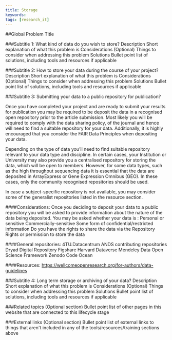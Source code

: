 ```yaml
---
title: Storage
keywords:
tags: [research_it] 
---
```


##Global Problem Title

###Subtitle 1: What kind of data do you wish to store?
Description
Short explanation of what this problem is
Considerations
(Optional) Things to consider when addressing this problem 
Solutions
Bullet point list of solutions, including tools and resources if applicable

###Subtitle 2: How to store your data during the course of your project?
Description
Short explanation of what this problem is
Considerations
(Optional) Things to consider when addressing this problem 
Solutions
Bullet point list of solutions, including tools and resources if applicable

###Subtitle 3: Submitting your data to a public repository for publication?

Once you have completed your project and are ready to submit your results for publication you may be required to be deposit the data in a recognised open repository prior to the article submission. Most likely you will be required to comply with the data sharing policy, of the journal and hence will need to find a suitable repository for your data. Additionally, it is highly encouraged that you consider the FAIR Data Principles when depositing your data.

Depending on the type of data you’ll need to find suitable repository relevant to your data type and discipline. In certain cases, your Institution or University may also provide you a centralised repository for storing the data, which will be open to members. However, for some data types, such as the high throughput sequencing data it is essential that the data are deposited in ArrayExpress or Gene Expression Omnibus (GEO). In these cases, only the community recognised repositories should be used.

In case a subject-specific repository is not available, you may consider some of the generalist repositories listed in the resource section.


####Considerations:
Once you deciding to deposit your data to a public repository you will be asked to provide information about the nature of the data being deposited. You may be asked whether your data is :
  Personal or sensitive
  Commercially-sensitive 
  Some form of confidential/restricted information 
  Do you have the rights to share the data via the Repository
  Rights or permission to store the data 


####General repositories:
4TU.Datacentrum
ANDS contributing repositories
Dryad Digital Repository
Figshare
Harvard Dataverse
Mendeley Data
Open Science Framework
Zenodo
Code Ocean 

####Resources:
https://wellcomeopenresearch.org/for-authors/data-guidelines


###Subtitle 4: Long term storage or archiving of your data?
Description
Short explanation of what this problem is
Considerations
(Optional) Things to consider when addressing this problem 
Solutions
Bullet point list of solutions, including tools and resources if applicable

###Related topics
(Optional section)
Bullet point list of other pages in this website that are connected to this lifecycle stage

###External links
(Optional section)
Bullet point list of external links to things that aren't included in any of the tools/resources/training sections above


